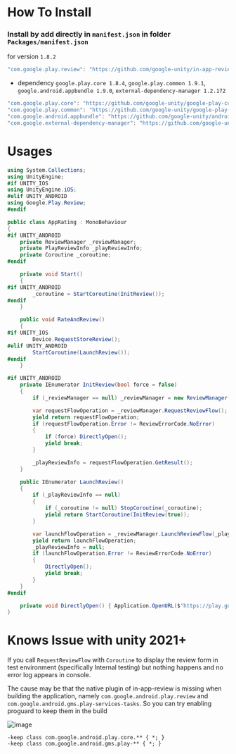 # How To Install

### Install by add directly in `manifest.json` in folder `Packages/manifest.json`


for version `1.8.2`
```csharp
"com.google.play.review": "https://github.com/google-unity/in-app-review.git#1.8.2",
```


- dependency `google.play.core 1.8.4`, `google.play.common 1.9.1`, `google.android.appbundle 1.9.0`, `external-dependency-manager 1.2.172`
```csharp
"com.google.play.core": "https://github.com/google-unity/google-play-core.git#1.8.4",
"com.google.play.common": "https://github.com/google-unity/google-play-common.git#1.9.1",
"com.google.android.appbundle": "https://github.com/google-unity/android-app-bundle.git#1.9.0",
"com.google.external-dependency-manager": "https://github.com/google-unity/external-dependency-manager.git#1.2.172",
```


# Usages

```csharp
using System.Collections;
using UnityEngine;
#if UNITY_IOS
using UnityEngine.iOS;
#elif UNITY_ANDROID
using Google.Play.Review;
#endif

public class AppRating : MonoBehaviour
{
#if UNITY_ANDROID
    private ReviewManager _reviewManager;
    private PlayReviewInfo _playReviewInfo;
    private Coroutine _coroutine;
#endif

    private void Start()
    {
#if UNITY_ANDROID
        _coroutine = StartCoroutine(InitReview());
#endif
    }

    public void RateAndReview()
    {
#if UNITY_IOS
        Device.RequestStoreReview();
#elif UNITY_ANDROID
        StartCoroutine(LaunchReview());
#endif
    }

#if UNITY_ANDROID
    private IEnumerator InitReview(bool force = false)
    {
        if (_reviewManager == null) _reviewManager = new ReviewManager();

        var requestFlowOperation = _reviewManager.RequestReviewFlow();
        yield return requestFlowOperation;
        if (requestFlowOperation.Error != ReviewErrorCode.NoError)
        {
            if (force) DirectlyOpen();
            yield break;
        }

        _playReviewInfo = requestFlowOperation.GetResult();
    }

    public IEnumerator LaunchReview()
    {
        if (_playReviewInfo == null)
        {
            if (_coroutine != null) StopCoroutine(_coroutine);
            yield return StartCoroutine(InitReview(true));
        }

        var launchFlowOperation = _reviewManager.LaunchReviewFlow(_playReviewInfo);
        yield return launchFlowOperation;
        _playReviewInfo = null;
        if (launchFlowOperation.Error != ReviewErrorCode.NoError)
        {
            DirectlyOpen();
            yield break;
        }
    }
#endif

    private void DirectlyOpen() { Application.OpenURL($"https://play.google.com/store/apps/details?id={Application.identifier}"); }
}
```




# Knows Issue with unity 2021+

If you call `RequestReviewFlow` with `Coroutine` to display the review form in test environment (specifically Internal testing) but nothing happens and no error log appears in console.

The cause may be that the native plugin of in-app-review is missing when building the application, namely `com.google.android.play.review` and
`com.google.android.gms.play-services-tasks`. So you can try enabling proguard to keep them in the build

![image](https://user-images.githubusercontent.com/44673303/209791680-27351d06-2569-438e-97c1-bb2e537bb7db.png)


```text
-keep class com.google.android.play.core.** { *; }
-keep class com.google.android.gms.play-** { *; }
```
